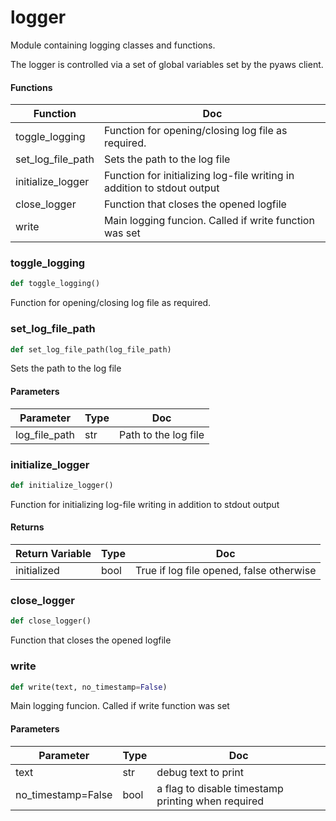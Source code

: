 # logger

Module containing logging classes and functions.



The logger is controlled via a set of global variables set by the pyaws client.

#### Functions

 Function  | Doc
-----|-----
 toggle_logging | Function for opening/closing log file as required.
 set_log_file_path | Sets the path to the log file
 initialize_logger | Function for initializing log-file writing in addition to stdout output
 close_logger | Function that closes the opened logfile
 write | Main logging funcion. Called if write function was set




### toggle_logging

```python
def toggle_logging()
```

Function for opening/closing log file as required.







### set_log_file_path

```python
def set_log_file_path(log_file_path)
```

Sets the path to the log file




#### Parameters

 Parameter  | Type  | Doc
-----|----------|-----
 log_file_path  |  str | Path to the log file





### initialize_logger

```python
def initialize_logger()
```

Function for initializing log-file writing in addition to stdout output




#### Returns

 Return Variable  | Type  | Doc
-----|----------|-----
 initialized  |  bool | True if log file opened, false otherwise





### close_logger

```python
def close_logger()
```

Function that closes the opened logfile







### write

```python
def write(text, no_timestamp=False)
```

Main logging funcion. Called if write function was set




#### Parameters

 Parameter  | Type  | Doc
-----|----------|-----
 text  |  str | debug text to print
 no_timestamp=False  |  bool | a flag to disable timestamp printing when required





